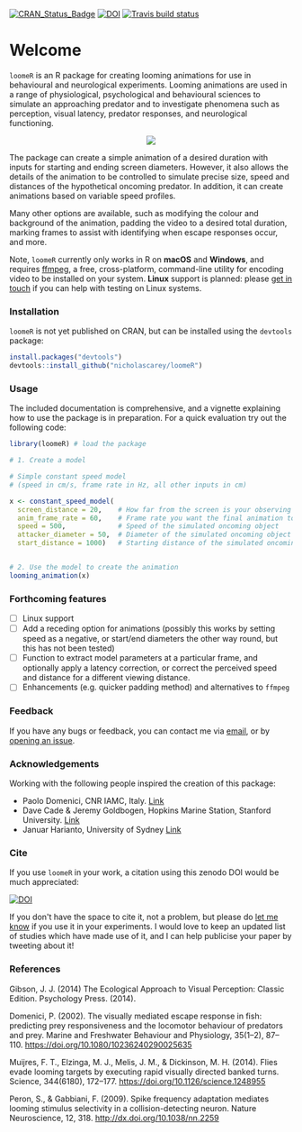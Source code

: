 [![CRAN\_Status\_Badge](http://www.r-pkg.org/badges/version/respR)](https://cran.r-project.org/package=loomeR) [![DOI](https://zenodo.org/badge/DOI/10.5281/zenodo.1213220.svg)](https://doi.org/10.5281/zenodo.1213220) [![Travis build status](https://travis-ci.org/nicholascarey/loomeR.svg?branch=master)](https://travis-ci.org/nicholascarey/loomeR)

# Welcome

`loomeR` is an R package for creating looming animations for use in behavioural and neurological experiments. Looming animations are used in a range of physiological, psychological and behavioural sciences to simulate an approaching predator and to investigate phenomena such as perception, visual latency, predator responses, and neurological functioning. 

<p align="center">
  <img src=https://i.imgur.com/WKKt59E.gif>
</p>

The package can create a simple animation of a desired duration with inputs for starting and ending screen diameters. However, it also allows the details of the animation to be controlled to simulate precise size, speed and distances of the hypothetical oncoming predator. In addition, it can create animations based on variable speed profiles. 

Many other options are available, such as modifying the colour and background of the animation, padding the video to a desired total duration, marking frames to assist with identifying when escape responses occur, and more. 

Note, `loomeR` currently only works in R on **macOS** and **Windows**, and requires [ffmpeg](http://ffmpeg.org), a free, cross-platform, command-line utility for encoding video to be installed on your system. **Linux** support is planned: please [get in touch](mailto:nicholascarey@gmail.com) if you can help with testing on Linux systems. 

### Installation
`loomeR` is not yet published on CRAN, but can be installed using the `devtools` package:

```r
install.packages("devtools")
devtools::install_github("nicholascarey/loomeR")
```

### Usage

The included documentation is comprehensive, and a vignette explaining how to use the package is in preparation. For a quick evaluation try out the following code:

```r
library(loomeR) # load the package

# 1. Create a model

# Simple constant speed model
# (speed in cm/s, frame rate in Hz, all other inputs in cm)

x <- constant_speed_model(
  screen_distance = 20,    # How far from the screen is your observing specimen?
  anim_frame_rate = 60,    # Frame rate you want the final animation to be 
  speed = 500,             # Speed of the simulated oncoming object
  attacker_diameter = 50,  # Diameter of the simulated oncoming object
  start_distance = 1000)   # Starting distance of the simulated oncoming object


# 2. Use the model to create the animation
looming_animation(x)

```

### Forthcoming features

- [ ] Linux support
- [ ] Add a receding option for animations (possibly this works by setting speed as a negative, or start/end diameters the other way round, but this has not been tested)
- [ ] Function to extract model parameters at a particular frame, and optionally apply a latency correction, or correct the perceived speed and distance for a different viewing distance. 
- [ ] Enhancements (e.g. quicker padding method) and alternatives to `ffmpeg`

### Feedback

If you have any bugs or feedback, you can contact me via [email](mailto:nicholascarey@gmail.com), or by [opening an issue](https://github.com/nicholascarey/loomeR/issues). 

### Acknowledgements

Working with the following people inspired the creation of this package:

- Paolo Domenici, CNR IAMC, Italy.  [Link](http://oristano.iamc.cnr.it/IAMC/staff/paolo-domenici/domenici-paolo?set_language=en)
- Dave Cade & Jeremy Goldbogen, Hopkins Marine Station, Stanford University. [Link](http://goldbogen.stanford.edu)
- Januar Harianto, University of Sydney [Link](https://github.com/januarharianto)

### Cite
If you use `loomeR` in your work, a citation using this zenodo DOI would be much appreciated:

[![DOI](https://zenodo.org/badge/DOI/10.5281/zenodo.1213220.svg)](https://doi.org/10.5281/zenodo.1213220)

If you don't have the space to cite it, not a problem, but please do [let me know](mailto:nicholascarey@gmail.com) if you use it in your experiments. I would love to keep an updated list of studies which have made use of it, and I can help publicise your paper by tweeting about it! 

### References

Gibson, J. J. (2014) The Ecological Approach to Visual Perception: Classic Edition. Psychology Press. (2014).

Domenici, P. (2002). The visually mediated escape response in fish: predicting prey responsiveness and the locomotor behaviour of predators and prey. Marine and Freshwater Behaviour and Physiology, 35(1–2), 87–110. https://doi.org/10.1080/10236240290025635

Muijres, F. T., Elzinga, M. J., Melis, J. M., & Dickinson, M. H. (2014). Flies evade looming targets by executing rapid visually directed banked turns. Science, 344(6180), 172–177. https://doi.org/10.1126/science.1248955

Peron, S., & Gabbiani, F. (2009). Spike frequency adaptation mediates looming stimulus selectivity in a collision-detecting neuron. Nature Neuroscience, 12, 318. http://dx.doi.org/10.1038/nn.2259

